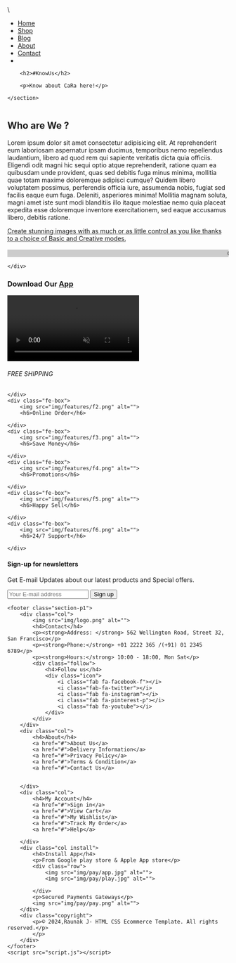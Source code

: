 <!DOCTYPE html>
<html lang="en">

<head>
    <meta charset="UTF-8" />
    <meta http-equiv="X-UA-Compatible" content="IE=edge>
    <meta name= " viewport" content="width=device-width, initial-scale=1.0" />
    <title>My Ecommerce Website</title>
    \
    <link rel="stylesheet" href="https://use.fontawesome.com/releases/v6.5.1/css/all.css" />
    <link rel="stylesheet" href="style.css" />
</head>

<body>
    <section id="header">
        <a href="#"><img src="img/logo.png" class="logo" alt="" /></a>
        <div>
            <ul id="navbar">
                <li><a href="index.html">Home</a></li>
                <li><a href="shop.html">Shop</a></li>
                <li><a href="blog.html">Blog</a></li>
                <li><a  class="active" href="about.html">About</a></li>
                <li><a href="contact.html">Contact</a></li>
                <li> <a href="cart.html"><i class="fa-solid fa-bag-shopping"></i></i></a></li>
            </ul>
        </div>
    </section>
    <section id="page-header" class="about-header">

        <h2>#KnowUs</h2>

        <p>Know about CaRa here!</p>

    </section>
 <section id="about-head" class="section-p1">
    <img src="img/about/a6.jpg" alt="">
    <div>
        <h2>Who are We ?</h2>
        <p>Lorem ipsum dolor sit amet consectetur adipisicing elit. At reprehenderit eum laboriosam aspernatur ipsam ducimus, temporibus nemo repellendus laudantium, libero ad quod rem qui sapiente veritatis dicta quia officiis. Eligendi odit magni hic sequi optio atque reprehenderit, ratione quam ea quibusdam unde provident, quas sed debitis fuga minus minima, mollitia quae totam maxime doloremque adipisci cumque? Quidem libero voluptatem possimus, perferendis officia iure, assumenda nobis, fugiat sed facilis eaque eum fuga. Deleniti, asperiores minima! Mollitia magnam soluta, magni amet iste sunt modi blanditiis illo itaque molestiae nemo quia placeat expedita esse doloremque inventore exercitationem, sed eaque accusamus libero, debitis ratione.</p>
        <abbr title=""> Create stunning images with as much or as little control as you like thanks to a choice of Basic and Creative modes.</abbr>
        <br> <br>
  <marquee bgcolor="#ccc" loop="-1" scrollamount="5" width="100%">Create stunning images with as much or as little control as you like thanks to a choice of Basic and Creative modes.</marquee>

    </div>
 </section>
  <section id="about-app" class="section-p1">
    <h1>Download Our <a href="#">App</a></h1>
    <div class="video">
        <video autoplay muted loop src="img/about/1.mp4"></video>
    </div>
  </section>
  <section id="feature" class="section-p1">
    <div class="fe-box">
        <img src="img/features/f1.png" alt="">
        <h6>FREE SHIPPING</h6>

    </div>
    <div class="fe-box">
        <img src="img/features/f2.png" alt="">
        <h6>Online Order</h6>

    </div>
    <div class="fe-box">
        <img src="img/features/f3.png" alt="">
        <h6>Save Money</h6>

    </div>
    <div class="fe-box">
        <img src="img/features/f4.png" alt="">
        <h6>Promotions</h6>

    </div>
    <div class="fe-box">
        <img src="img/features/f5.png" alt="">
        <h6>Happy Sell</h6>

    </div>
    <div class="fe-box">
        <img src="img/features/f6.png" alt="">
        <h6>24/7 Support</h6>

    </div>
</section>
<section id="newsletter" class="section-p1 section-m1">
    <div class="newstext">
        <h4>Sign-up for newsletters</h4>
        <p>Get E-mail Updates about our latest products and <span>Special offers.</span></p>
    </div>
    <div class="form">
        <input type="text" placeholder="Your E-mail address">
        <button class="normal">Sign up</button>
    </div>
</section>
   
    <footer class="section-p1">
        <div class="col">
            <img src="img/logo.png" alt="">
            <h4>Contact</h4>
            <p><strong>Address: </strong> 562 Wellington Road, Street 32, San Francisco</p>
            <p><strong>Phone:</strong> +01 2222 365 /(+91) 01 2345 6789</p>
            <p><strong>Hours:</strong> 10:00 - 18:00, Mon Sat</p>
            <div class="follow">
                <h4>Follow us</h4>
                <div class="icon">
                    <i class="fab fa-facebook-f"></i>
                    <i class="fab-fa-twitter"></i>
                    <i class="fab fa-instagram"></i>
                    <i class="fab fa-pinterest-p"></i>
                    <i class="fab fa-youtube"></i>
                </div>
            </div>
        </div>
        <div class="col">
            <h4>About</h4>
            <a href="#">About Us</a>
            <a href="#">Delivery Information</a>
            <a href="#">Privacy Policy</a>
            <a href="#">Terms & Condition</a>
            <a href="#">Contact Us</a>


        </div>
        <div class="col">
            <h4>My Account</h4>
            <a href="#">Sign in</a>
            <a href="#">View Cart</a>
            <a href="#">My Wishlist</a>
            <a href="#">Track My Order</a>
            <a href="#">Help</a>

        </div>
        <div class="col install">
            <h4>Install App</h4>
            <p>From Google play store & Apple App store</p>
            <div class="row">
                <img src="img/pay/app.jpg" alt="">
                <img src="img/pay/play.jpg" alt="">

            </div>
            <p>Secured Payments Gateways</p>
            <img src="img/pay/pay.png" alt="">
        </div>
        <div class="copyright">
            <p>© 2024,Raunak J- HTML CSS Ecommerce Template. All rights reserved.</p>
            </p>
        </div>
    </footer>
    <script src="script.js"></script>
</body>

</html>
